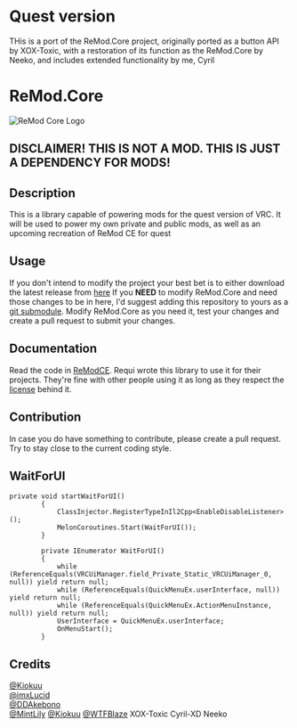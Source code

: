 # Quest version
THis is a port of the ReMod.Core project, originally ported as a button API by XOX-Toxic, with a restoration of its function as the ReMod.Core by Neeko, and includes extended functionality by me, Cyril

# ReMod.Core

![ReMod Core Logo](https://github.com/RequiDev/ReMod.Core/raw/master/remod_core_logo.png)



## DISCLAIMER! THIS IS NOT A MOD. THIS IS JUST A DEPENDENCY FOR MODS!

## Description
This is a library capable of powering mods for the quest version of VRC. It will be used to power my own private and public mods, as well as an upcoming recreation of ReMod CE for quest

## Usage
If you don't intend to modify the project your best bet is to either download the latest release from [here](https://github.com/Cyril-Xd/ReMod.Core-Quest/releases/latest) 
If you **NEED** to modify ReMod.Core and need those changes to be in here, I'd suggest adding this repository to yours as a [git submodule](https://git-scm.com/book/en/v2/Git-Tools-Submodules).
Modify ReMod.Core as you need it, test your changes and create a pull request to submit your changes.

## Documentation
Read the code in [ReModCE](https://github.com/RequiDev/ReModCE). Requi wrote this library to use it for their projects. They're fine with other people using it as long as they respect the [license](https://github.com/RequiDev/ReMod.Core/blob/master/LICENSE) behind it.  


## Contribution
In case you do have something to contribute, please create a pull request. Try to stay close to the current coding style.

## WaitForUI
```
private void startWaitForUI()
        {
            ClassInjector.RegisterTypeInIl2Cpp<EnableDisableListener>();
            MelonCoroutines.Start(WaitForUI());
        }
        
        private IEnumerator WaitForUI()
        {
            while (ReferenceEquals(VRCUiManager.field_Private_Static_VRCUiManager_0, null)) yield return null;
            while (ReferenceEquals(QuickMenuEx.userInterface, null)) yield return null;
            while (ReferenceEquals(QuickMenuEx.ActionMenuInstance, null)) yield return null;
            UserInterface = QuickMenuEx.userInterface;
            OnMenuStart();
        }       
```
## Credits
[@Kiokuu](https://github.com/Kiokuu)  
[@imxLucid](https://github.com/imxLucid)  
[@DDAkebono](https://github.com/DDAkebono)  
[@MintLily](https://github.com/MintLily)
[@Kiokuu](https://github.com/Kiokuu) 
[@WTFBlaze](https://github.com/WTFBlaze) 
XOX-Toxic
Cyril-XD
Neeko
